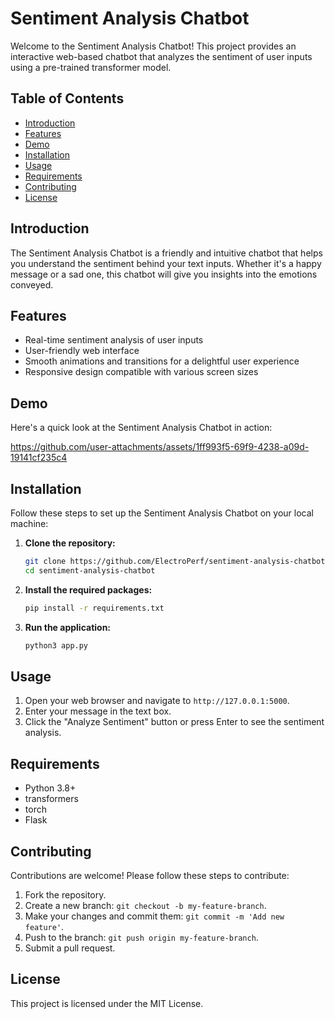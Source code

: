 # Sentiment Analysis Chatbot

Welcome to the Sentiment Analysis Chatbot! This project provides an interactive web-based chatbot that analyzes the sentiment of user inputs using a pre-trained transformer model.

## Table of Contents

- [Introduction](#introduction)
- [Features](#features)
- [Demo](#demo)
- [Installation](#installation)
- [Usage](#usage)
- [Requirements](#requirements)
- [Contributing](#contributing)
- [License](#license)

## Introduction

The Sentiment Analysis Chatbot is a friendly and intuitive chatbot that helps you understand the sentiment behind your text inputs. Whether it's a happy message or a sad one, this chatbot will give you insights into the emotions conveyed.

## Features

- Real-time sentiment analysis of user inputs
- User-friendly web interface
- Smooth animations and transitions for a delightful user experience
- Responsive design compatible with various screen sizes

## Demo

Here's a quick look at the Sentiment Analysis Chatbot in action:

https://github.com/user-attachments/assets/1ff993f5-69f9-4238-a09d-19141cf235c4

## Installation

Follow these steps to set up the Sentiment Analysis Chatbot on your local machine:

1. **Clone the repository:**

    ```bash
    git clone https://github.com/ElectroPerf/sentiment-analysis-chatbot.git
    cd sentiment-analysis-chatbot
    ```

2. **Install the required packages:**

    ```bash
    pip install -r requirements.txt
    ```

3. **Run the application:**

    ```bash
    python3 app.py
    ```

## Usage

1. Open your web browser and navigate to `http://127.0.0.1:5000`.
2. Enter your message in the text box.
3. Click the "Analyze Sentiment" button or press Enter to see the sentiment analysis.

## Requirements

- Python 3.8+
- transformers
- torch
- Flask

## Contributing

Contributions are welcome! Please follow these steps to contribute:

1. Fork the repository.
2. Create a new branch: `git checkout -b my-feature-branch`.
3. Make your changes and commit them: `git commit -m 'Add new feature'`.
4. Push to the branch: `git push origin my-feature-branch`.
5. Submit a pull request.

## License

This project is licensed under the MIT License.
